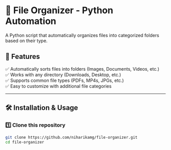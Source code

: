 # 📂 File Organizer - Python Automation

A Python script that automatically organizes files into categorized folders based on their type.

## 🚀 Features
✅ Automatically sorts files into folders (Images, Documents, Videos, etc.)  
✅ Works with any directory (Downloads, Desktop, etc.)  
✅ Supports common file types (PDFs, MP4s, JPGs, etc.)  
✅ Easy to customize with additional file categories  

---

## 🛠️ Installation & Usage

### **1️⃣ Clone this repository**
```bash
git clone https://github.com/niharikamg/file-organizer.git
cd file-organizer
